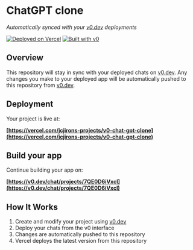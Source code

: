 # ChatGPT clone

*Automatically synced with your [v0.dev](https://v0.dev) deployments*

[![Deployed on Vercel](https://img.shields.io/badge/Deployed%20on-Vercel-black?style=for-the-badge&logo=vercel)](https://vercel.com/jcjirons-projects/v0-chat-gpt-clone)
[![Built with v0](https://img.shields.io/badge/Built%20with-v0.dev-black?style=for-the-badge)](https://v0.dev/chat/projects/7QE0D6iVxcI)

## Overview

This repository will stay in sync with your deployed chats on [v0.dev](https://v0.dev).
Any changes you make to your deployed app will be automatically pushed to this repository from [v0.dev](https://v0.dev).

## Deployment

Your project is live at:

**[https://vercel.com/jcjirons-projects/v0-chat-gpt-clone](https://vercel.com/jcjirons-projects/v0-chat-gpt-clone)**

## Build your app

Continue building your app on:

**[https://v0.dev/chat/projects/7QE0D6iVxcI](https://v0.dev/chat/projects/7QE0D6iVxcI)**

## How It Works

1. Create and modify your project using [v0.dev](https://v0.dev)
2. Deploy your chats from the v0 interface
3. Changes are automatically pushed to this repository
4. Vercel deploys the latest version from this repository
